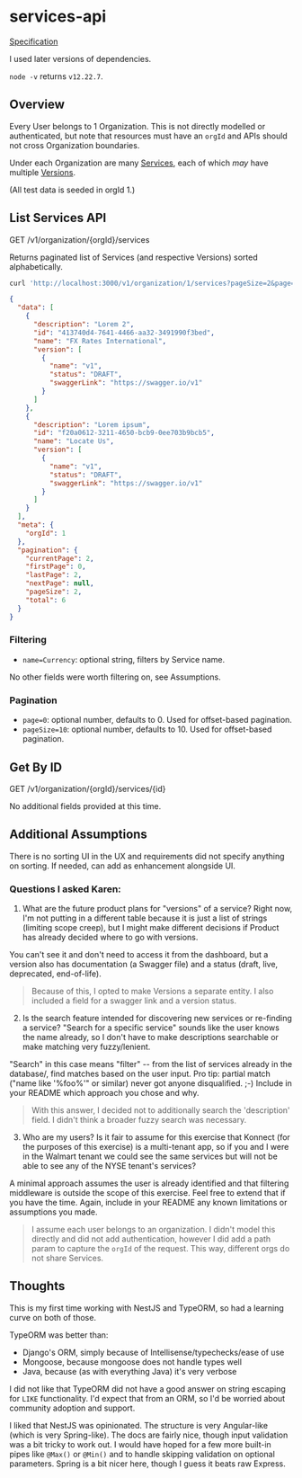 # services-api

[Specification](https://docs.google.com/document/d/1wnZu4hu9RsH7COFtpa8af3pQy0NtOGhR54ajZxs61ZE/edit#)

I used later versions of dependencies.

`node -v` returns `v12.22.7`.

## Overview

Every User belongs to 1 Organization. This is not directly modelled or authenticated, but note that resources must have an `orgId` and APIs should not cross Organization boundaries.

Under each Organization are many [Services](./src/services/service.entity.ts), each of which _may_ have multiple [Versions](./src/services/versions/version.entity.ts).

(All test data is seeded in orgId 1.)

## List Services API

GET /v1/organization/{orgId}/services

Returns paginated list of Services (and respective Versions) sorted alphabetically.

```bash
curl 'http://localhost:3000/v1/organization/1/services?pageSize=2&page=2'
```

```json
{
  "data": [
    {
      "description": "Lorem 2",
      "id": "413740d4-7641-4466-aa32-3491990f3bed",
      "name": "FX Rates International",
      "version": [
        {
          "name": "v1",
          "status": "DRAFT",
          "swaggerLink": "https://swagger.io/v1"
        }
      ]
    },
    {
      "description": "Lorem ipsum",
      "id": "f20a0612-3211-4650-bcb9-0ee703b9bcb5",
      "name": "Locate Us",
      "version": [
        {
          "name": "v1",
          "status": "DRAFT",
          "swaggerLink": "https://swagger.io/v1"
        }
      ]
    }
  ],
  "meta": {
    "orgId": 1
  },
  "pagination": {
    "currentPage": 2,
    "firstPage": 0,
    "lastPage": 2,
    "nextPage": null,
    "pageSize": 2,
    "total": 6
  }
}
```

### Filtering

- `name=Currency`: optional string, filters by Service name.

No other fields were worth filtering on, see Assumptions.

### Pagination

- `page=0`: optional number, defaults to 0. Used for offset-based pagination.
- `pageSize=10`: optional number, defaults to 10. Used for offset-based pagination.

## Get By ID

GET /v1/organization/{orgId}/services/{id}

No additional fields provided at this time.

## Additional Assumptions

There is no sorting UI in the UX and requirements did not specify anything on sorting. If needed, can add as enhancement alongside UI.

### Questions I asked Karen:

1. What are the future product plans for "versions" of a service? Right now, I'm not putting in a different table because it is just a list of strings (limiting scope creep), but I might make different decisions if Product has already decided where to go with versions.

You can't see it and don't need to access it from the dashboard, but a version also has documentation (a Swagger file) and a status (draft, live, deprecated, end-of-life).

> Because of this, I opted to make Versions a separate entity. I also included a field for a swagger link and a version status.

2. Is the search feature intended for discovering new services or re-finding a service? "Search for a specific service" sounds like the user knows the name already, so I don't have to make descriptions searchable or make matching very fuzzy/lenient.

"Search" in this case means "filter" -- from the list of services already in the database/, find matches based on the user input. Pro tip: partial match ("name like '%foo%'" or similar) never got anyone disqualified. ;-) Include in your README which approach you chose and why.

> With this answer, I decided not to additionally search the 'description' field. I didn't think a broader fuzzy search was necessary.

3. Who are my users? Is it fair to assume for this exercise that Konnect (for the purposes of this exercise) is a multi-tenant app, so if you and I were in the Walmart tenant we could see the same services but will not be able to see any of the NYSE tenant's services?

A minimal approach assumes the user is already identified and that filtering middleware is outside the scope of this exercise. Feel free to extend that if you have the time. Again, include in your README any known limitations or assumptions you made.

> I assume each user belongs to an organization. I didn't model this directly and did not add authentication, however I did add a path param to capture the `orgId` of the request. This way, different orgs do not share Services.

## Thoughts

This is my first time working with NestJS and TypeORM, so had a learning curve on both of those.

TypeORM was better than:

- Django's ORM, simply because of Intellisense/typechecks/ease of use
- Mongoose, because mongoose does not handle types well
- Java, because (as with everything Java) it's very verbose

I did not like that TypeORM did not have a good answer on string escaping for `LIKE` functionality. I'd expect that from an ORM, so I'd be worried about community adoption and support.

I liked that NestJS was opinionated. The structure is very Angular-like (which is very Spring-like). The docs are fairly nice, though input validation was a bit tricky to work out. I would have hoped for a few more built-in pipes like `@Max()` or `@Min()` and to handle skipping validation on optional parameters. Spring is a bit nicer here, though I guess it beats raw Express.
